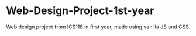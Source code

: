 # Web-Design-Project-1st-year

Web design project from ICS118 in first year, made using vanilla JS and CSS.

